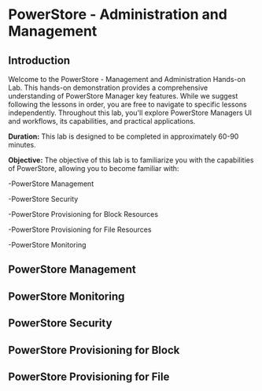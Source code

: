 # PowerStore - Administration and Management
## Introduction
Welcome to the PowerStore - Management and Administration Hands-on Lab. This hands-on demonstration provides a comprehensive understanding of PowerStore Manager key features. While we suggest following the lessons in order, you are free to navigate to specific lessons independently. Throughout this lab, you'll explore PowerStore Managers UI and workflows, its capabilities, and practical applications. 

**Duration:** This lab is designed to be completed in approximately 60-90 minutes.

**Objective:** The objective of this lab is to familiarize you with the capabilities of PowerStore, allowing you to become familiar with:

-PowerStore Management

-PowerStore Security

-PowerStore Provisioning for Block Resources

-PowerStore Provisioning for File Resources

-PowerStore Monitoring

## PowerStore Management
## PowerStore Monitoring
## PowerStore Security
## PowerStore Provisioning for Block
## PowerStore Provisioning for File
